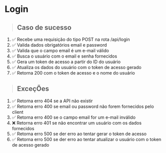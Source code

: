 # Login

> ## Caso de sucesso
1. ✅ Recebe uma requisição do tipo POST na rota /api/login
2. ✅ Valida dados obrigatórios email e password
3. ✅ Valida que o campo email é um e-mail válido
4. ✅ Busca o usuário com o email e senha fornecidos
5. ✅ Gera um token de acesso a partir do ID do usuário
6. ✅ Atualiza os dados do usuário com o token de acesso gerado
7. ✅ Retorna 200 com o token de acesso e o nome do usuário

> ## ExceçÕes

1. ✅ Retorna erro 404 se a API não existir 
2. ✅ Retorna erro 400 se email ou password não forem fornecidos pelo client
3. ✅ Retorna erro 400 se o campo email for um e-mail inválido
4. :x: Retorna erro 401 se não encontrar um usuário com os dados fornecidos
5. ✅ Retorna erro 500 se der erro ao tentar gerar o token de acesso
6. ✅ Retorna erro 500 se der erro ao tentar atualizar o usuário com o token de acesso gerado
